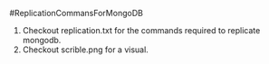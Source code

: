#ReplicationCommansForMongoDB

1. Checkout replication.txt for the commands required to replicate mongodb.
2. Checkout scrible.png for a visual.